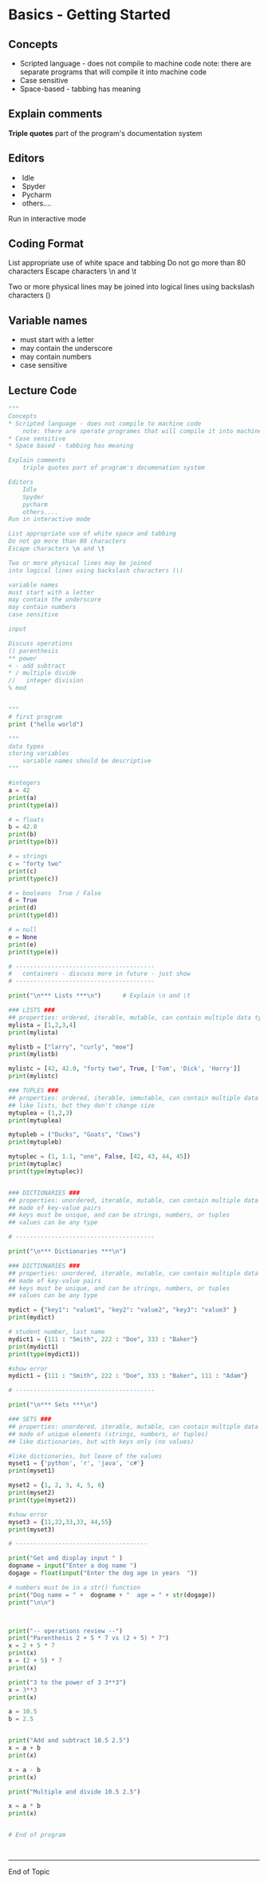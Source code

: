 # Basics - Getting Started

## Concepts

* Scripted language - does not compile to machine code
    note: there are separate programs that will compile it into machine code
* Case sensitive
* Space-based - tabbing has meaning



## Explain comments

**Triple quotes**  part of the program's documentation system



## Editors

- ​    Idle
- ​    Spyder
- ​    Pycharm
- ​    others....

Run in interactive mode



## Coding Format

List appropriate use of white space and tabbing
Do not go more than 80 characters
Escape characters \n and \t

Two or more physical lines may be joined 
into logical lines using backslash characters (\)

## Variable names

- must start with a letter
- may contain the underscore
- may contain numbers
- case sensitive

## Lecture Code 

```python
"""
Concepts 
* Scripted language - does not compile to machine code
    note: there are sperate programes that will compile it into machine code
* Case sensitive
* Space based - tabbing has meaning

Explain comments
    triple quotes part of program's documenation system

Editors
    Idle
    Spyder
    pycharm
    others....
Run in interactive mode

List appropriate use of white space and tabbing
Do not go more than 80 characters
Escape characters \n and \t

Two or more physical lines may be joined 
into logical lines using backslash characters (\)

variable names
must start with a letter
may contain the underscore
may contain numbers
case sensitive

input

Discuss operations
() parenthesis
** power
+ - add subtract
* / multiple divide
//   integer division
% mod


"""
# first program
print ("hello world")

"""
data types
storing variables
    variable names should be descriptive
"""

#integers
a = 42
print(a)
print(type(a))

# = floats
b = 42.0
print(b)
print(type(b))

# = strings
c = "forty two"
print(c)
print(type(c))

# = booleans  True / False
d = True
print(d)
print(type(d))

# = null
e = None
print(e)
print(type(e))

# ---------------------------------------
#   containers - discuss more in future - just show
# ---------------------------------------

print("\n*** Lists ***\n")      # Explain \n and \t

### LISTS ###
## properties: ordered, iterable, mutable, can contain multiple data types
mylista = [1,2,3,4]
print(mylista)

mylistb = ["larry", "curly", "moe"]
print(mylistb)

mylistc = [42, 42.0, "forty two", True, ['Tom', 'Dick', 'Harry']]
print(mylistc)

### TUPLES ###
## properties: ordered, iterable, immutable, can contain multiple data types
## like lists, but they don't change size
mytuplea = (1,2,3)
print(mytuplea)

mytupleb = ("Ducks", "Goats", "Cows")
print(mytupleb)

mytuplec = (1, 1.1, "one", False, [42, 43, 44, 45])
print(mytuplec)
print(type(mytuplec))


### DICTIONARIES ###
## properties: unordered, iterable, mutable, can contain multiple data types
## made of key-value pairs
## keys must be unique, and can be strings, numbers, or tuples
## values can be any type

# ---------------------------------------

print("\n*** Dictionaries ***\n")

### DICTIONARIES ###
## properties: unordered, iterable, mutable, can contain multiple data types
## made of key-value pairs
## keys must be unique, and can be strings, numbers, or tuples
## values can be any type

mydict = {"key1": "value1", "key2": "value2", "key3": "value3" }
print(mydict)

# student number, last name
mydict1 = {111 : "Smith", 222 : "Doe", 333 : "Baker"}
print(mydict1)
print(type(mydict1))

#show error
mydict1 = {111 : "Smith", 222 : "Doe", 333 : "Baker", 111 : "Adam"}

# ---------------------------------------

print("\n*** Sets ***\n")

### SETS ###
## properties: unordered, iterable, mutable, can contain multiple data types
## made of unique elements (strings, numbers, or tuples)
## like dictionaries, but with keys only (no values)

#like dictionaries, but leave of the values
myset1 = {'python', 'r', 'java', 'c#'} 
print(myset1)

myset2 = {1, 2, 3, 4, 5, 6}
print(myset2)
print(type(myset2))

#show error
myset3 = {11,22,33,33, 44,55}
print(myset3)

# -------------------------------------

print("Get and display input " )
dogname = input("Enter a dog name ")
dogage = float(input("Enter the dog age in years  "))

# numbers must be in a str() function
print("Dog name = " +  dogname + "  age = " + str(dogage))
print("\n\n")



print("-- operations review --")
print("Parenthesis 2 + 5 * 7 vs (2 + 5) * 7")
x = 2 + 5 * 7
print(x)
x = (2 + 5) * 7
print(x)

print("3 to the power of 3 3**3")
x = 3**3
print(x)

a = 10.5
b = 2.5


print("Add and subtract 10.5 2.5")
x = a + b
print(x)

x = a - b
print(x)

print("Multiple and divide 10.5 2.5")

x = a * b
print(x)


# End of program




```



---

End of Topic





